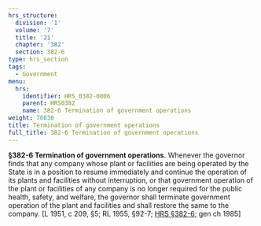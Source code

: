 ```yaml
---
hrs_structure:
  division: '1'
  volume: '7'
  title: '21'
  chapter: '382'
  section: 382-6
type: hrs_section
tags:
  - Government
menu:
  hrs:
    identifier: HRS_0382-0006
    parent: HRS0382
    name: 382-6 Termination of government operations
weight: 76030
title: Termination of government operations
full_title: 382-6 Termination of government operations
---
```

**§382-6 Termination of government operations.** Whenever the governor finds that any company whose plant or facilities are being operated by the State is in a position to resume immediately and continue the operation of its plants and facilities without interruption, or that government operation of the plant or facilities of any company is no longer required for the public health, safety, and welfare, the governor shall terminate government operation of the plant and facilities and shall restore the same to the company. [L 1951, c 209, §5; RL 1955, §92-7; [HRS §382-6](/title-21/chapter-382/section-382-6/); gen ch 1985]
